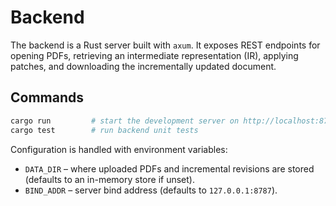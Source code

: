 # Backend

The backend is a Rust server built with `axum`. It exposes REST endpoints for opening PDFs, retrieving an intermediate representation (IR), applying patches, and downloading the incrementally updated document.

## Commands

```bash
cargo run         # start the development server on http://localhost:8787
cargo test        # run backend unit tests
```

Configuration is handled with environment variables:

- `DATA_DIR` – where uploaded PDFs and incremental revisions are stored (defaults to an in-memory store if unset).
- `BIND_ADDR` – server bind address (defaults to `127.0.0.1:8787`).
